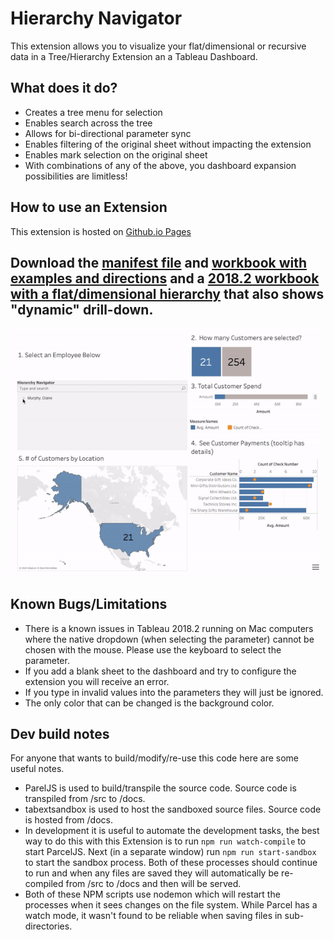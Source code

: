 # Hierarchy Navigator
This extension allows you to visualize your flat/dimensional or recursive data in a Tree/Hierarchy Extension an a Tableau Dashboard. 

## What does it do?
* Creates a tree menu for selection
* Enables search across the tree
* Allows for bi-directional parameter sync
* Enables filtering of the original sheet without impacting the extension
* Enables mark selection on the original sheet
* With combinations of any of the above, you dashboard expansion possibilities are limitless!

## How to use an Extension
This extension is hosted on <a href="https://tableau.github.io/extension-hierarchy-navigator-sandboxed">Github.io Pages</a>

## Download the [manifest file](https://tableau.github.io/extension-hierarchy-navigator-sandboxed/hierarchynavigator-1.0.trex) and [workbook with examples and directions](https://tableau.github.io/extension-hierarchy-navigator-sandboxed/Hierarchy%20Navigator%20Extension.twbx) and a [2018.2 workbook with a flat/dimensional hierarchy](https://tableau.github.io/extension-hierarchy-navigator-sandboxed/Dimensional-Flat%20example%20Hierarchy%20Navigator_v2018.2.twbx) that also shows "dynamic" drill-down.

![Animated Image](/src/images/AnimatedSample.gif)



## Known Bugs/Limitations
* There is a known issues in Tableau 2018.2 running on Mac computers where the native dropdown (when selecting the parameter) cannot be chosen with the mouse.  Please use the keyboard to select the parameter.
* If you add a blank sheet to the dashboard and try to configure the extension you will receive an error.
* If you type in invalid values into the parameters they will just be ignored.
* The only color that can be changed is the background color.


## Dev build notes
For anyone that wants to build/modify/re-use this code here are some useful notes.
* ParelJS is used to build/transpile the source code.  Source code is transpiled from /src to /docs.
* tabextsandbox is used to host the sandboxed source files.  Source code is hosted from /docs.
* In development it is useful to automate the development tasks, the best way to do this with this Extension is to run `npm run watch-compile` to start ParcelJS.  Next (in a separate window) run `npm run start-sandbox` to start the sandbox process.  Both of these processes should continue to run and when any files are saved they will automatically be re-compiled from /src to /docs and then will be served.
* Both of these NPM scripts use nodemon which will restart the processes when it sees changes on the file system.  While Parcel has a watch mode, it wasn't found to be reliable when saving files in sub-directories.